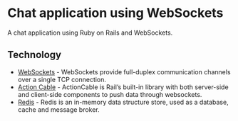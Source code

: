 # Chat application using WebSockets
A chat application using Ruby on Rails and WebSockets. 
## Technology
- [WebSockets](https://en.wikipedia.org/wiki/WebSocket) - WebSockets provide full-duplex communication channels over a single TCP connection.
- [Action Cable](https://guides.rubyonrails.org/action_cable_overview.html) - ActionCable is Rail’s built-in library with both server-side and client-side components to push data through websockets.
- [Redis](https://redis.io/) - Redis is an in-memory data structure store, used as a database, cache and message broker.